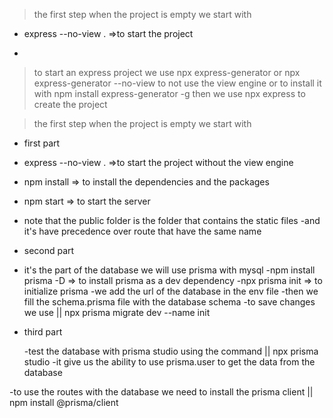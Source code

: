 > the first step when the project is empty we start with

- express --no-view . =>to start the project

*

> to start an express project we use npx express-generator
> or npx express-generator --no-view to not use the view engine
> or to install it with npm install express-generator -g
> then we use npx express to create the project

<!-- ---- -->

> the first step when the project is empty we start with

- first part

* express --no-view . =>to start the project without the view engine
* npm install => to install the dependencies and the packages
* npm start => to start the server
* note that the public folder is the folder that contains the static files
  -and it's have precedence over route that have the same name

* second part

* it's the part of the database we will use prisma with mysql
  -npm install prisma -D => to install prisma as a dev dependency
  -npx prisma init => to initialize prisma
  -we add the url of the database in the env file
  -then we fill the schema.prisma file with the database schema
  -to save changes we use || npx prisma migrate dev --name init

* third part

  -test the database with prisma studio using the command || npx prisma studio
  -it give us the ability to use prisma.user to get the data from the database

-to use the routes with the database we need to install the prisma client || npm install @prisma/client
